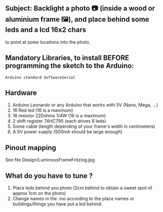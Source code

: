 ## Subject: Backlight a photo :camera: (inside a wood or aluminium frame :framed_picture:), and place behind some leds and a lcd 16x2 chars
to point at some locations into the photo.
			
## Mandatory Libraries, to install BEFORE programming the sketch to the Arduino:
	Arduino standard SoftwareSerial
	
## Hardware
1. Arduino Leonardo or any Arduino that works with 5V (Nano, Mega, ...)
2. 16 Red led (16 is a maximum)
3. 16 resistor 220ohms 1/4W (16 is a maximum)
4. 2 shift register 74HC795 (each drives 8 leds)
5. Some cable (length depending of your frame's width in centimeters)	
6. A 5V power supply (500mA should be large enough)

## Pinout mapping
See file Design/LuminousFrameFritzing.jpg

## What do you have to tune ?
1. Place leds behind you photo (2cm behind to obtain a sweet spot of approx 1cm on the photo)
2. Change names in the .ino according to the place names or buildings/things you have put a led behind.

